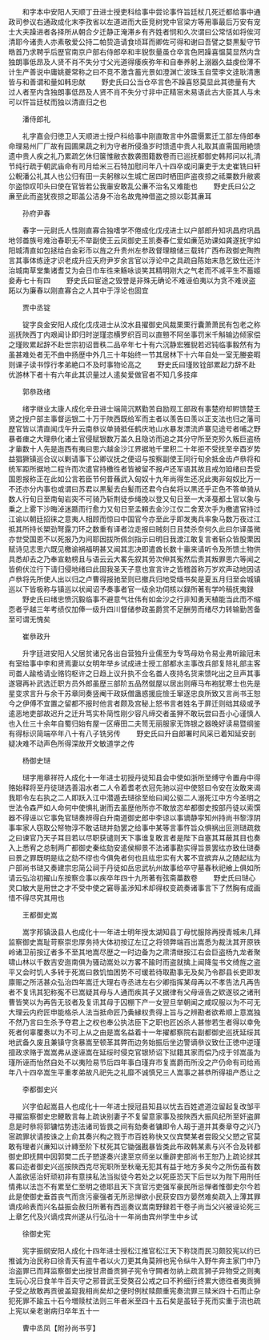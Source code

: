 <!-- { "loadSidebar": true } -->
　　和字本中安阳人天顺丁丑进士授吏科给事中尝论事忤旨廷杖几死迁都给事中通政司参议右通政成化末李孜省以左道进而大臣竞树党中官梁方等用事最后万安有宠士大夫躁进者各择所从朝合夕迁静正淹滞乡有齐姓者悯和久次谓曰公常恬如将俟河清耶今诸贵人亦素敬爱公持二帕贽造请食顷耳而卿佐可得和谢曰吾譬之婺黒髪守节皓首乃求聘乎后歴官南京户部右侍郎卒和丰貎恢量虽仓卒言色罔躁喜愠莫显然内含独朗事低昂及人贤不肖不失分寸父光道得痿疾弥年和自奉养躬上溺器久益虔俭薄不计生产善说中庸姚夔常称之曰不竞不激含蓄光景如澄渊亡波珠玉自莹李文逹耿清惠皆与和善谓和量如韩忠献
　　野史氏曰公当仓卒言色不躁喜怒莫显此其徳量有大过人者至内含独朗事低昂及人贤不肖不失分寸非中正精宻未易语此古大臣其人与未可以忤旨廷杖而独以清直归之也

　　潘侍郎礼

　　礼字嘉会归徳卫人天顺进士授户科给事中刚直敢言中外震慑累迁工部左侍郎奉命理易州厂厂故有园圃果蔬之利为守者所侵渔岁时馈遗中贵人礼取其直需国用絶馈遗中贵人疾之礼乃累疏乞休归箧惟敝衣数袭图籍数卷而已巡抚都御史韩邦问以礼清节纯行疏于朝武庙命有司月给米三石特加慰问年八十四卒或问廉吏于太史崔铣曰轩公輗潘公礼其人也公归有田一夫躬稼以生城亡居四时栖田庐盗夜掠之祗粟数升敝裘尔盗惊叹叩头曰使在官皆若公我軰安敢乱公亷不治名又难能也
　　野史氏曰公之亷至此而盗犹夜掠之耶盖公洁身不治名故鬼神借盗之掠以彰其亷耳

　　孙府尹春

　　春字一元尉氏人性刚直寡合独嗜学不倦成化戊戌进士以户部郎升知巩昌府巩昌地邻畨族号难治春职无不举副使王云凤御史王凯奏春仁爱如亷范劝课如龚遂抚字如阳城清直如包拯给白金彩币以旌之升贵州左参政督理粮储三载转广西布政御史陶煦言其事体练逹才识老成升应天府尹岁余言官以浮论中之具疏自陈始末恳乞致仕还汴治城南草堂集诸耆艾为会日巾车徃来觞咏谈笑其精明刚大之气老而不减平生不蓄姬妾寿七十有四
　　野史氏曰宦途之毁誉是非殊无确论不难诬伯夷以为贪不难谀盗跖以为廉春以刚直寡合之人其中于浮论也固宜

　　贾中丞锭

　　锭字良金安阳人成化戊戌进士从汶水县擢御史风裁栗栗行囊萧萧民有包老之称巡抚陜西丁内艰闻讣即归时逆瑾恣横罗织百司以直戅不阿坐事罚米千斛输边倾家偿之瑾败累起辞不赴世宗初诏晋秩二品卒年七十有六沉静宏雅貎若迟钝临事毅然有为虽甚难处者无不曲中扬歴中外几三十年始终一节其居林下十六年自处一室无媵妾暇则课子读书惇行孝弟絶口不及时事物论高之
　　野史氏曰瑾败铨部累起力辞不赴优游林下者十有六年此其识量过人逺矣爱做官者不知几多技痒

　　郭叅政绪

　　绪字继业太康人成化辛丑进士端简沉黙勤苦自励观工部政有事楚府却赆馈楚王贤之授户部主事督运银二十万于陜西既给军而主者以羡告曰羡以正支法也归之藩司歴官皆以清直闻戊午升云南叅议单骑抵任鹤庆地山水暴发漂流庐寨见途号者哺之野暴者瘗之大理叅化诸土官侵赋银数万盖久且隐访而追之其分守所至克殄久叛巨盗杨才軰数十人先是迤西有夷曰思六越金沙江界据地千里积二十年拒不受抚至辛酉岁势益猖獗镇巡合议以剿请事下公卿议抚之便诏与按察副使王同行旬余抵金齿卢叅将和统军距所据地二程许而次遣官持檄徃者皆被留不报卢还军语其故且戒勿廹绪曰吾受国恩报称正在此如公言若臣节何昔蘓武入匈奴十九年尚得生还况此夷非匈奴比万一不还亦分内事也或谓曰苏君以黒髪去白髪而还君今白矣将以黒还乎正色不答单骑从数人行旬日至南甸岩突不可骑乃斩荆徒歩绳挽以登又旬日至一大泽戞都土官以象与乗之上雾下沙晦淖迷踬而行愈力又旬日至孟頼去金沙江仅二舍茇次手为檄遣官持过江谕以朝廷招徕之意夷人相顾而惊曰中国官今亦至此乎即发夷兵率象马数万夜过江抵其所持长槊劲弩露刀环之数重有译者泣走报曰贼刻日且焚杀奈何久此曰尔译虽微亦世受国恩不以死报乃为间耶因拔所佩剑指示曰明日我渡江敢复言者斩众皆股栗因赋诗见志思六既见檄谕祸福明甚又闻其志决即遣酋长数十軰来请听令及所馈土物供具悉却去之乃奉宣勅榜且与语云云大畧先叙其劳次伸其寃然后责其叛罪思六等闻之皆俯伏泣行下请归侵地绪曰此固我圣天子意也宣言许之皆稽首称万岁欢声动地因诘卢叅将先所使人出以归之卢曹得报驰至则已撤兵归地受缅书矣是夏五月归至会城镇巡以下皆极称与镇巡以状闻诏予奏事者官一级余功伺核以録所著有学吟稿抚夷録
　　野史氏曰绪忠愤沉毅临事不避意气壮伟有如金沙之行非知勇天植能当此而不缩恧者乎越三年考绩仅加俸一级升四川督储参政虽爵赏不足酬劳而绪尽力转输勤苦备至可谓无愧矣

　　崔叅政升

　　升字廷进安阳人父居贫诸兄各出自营独升业儒至为专笃母劝令易业弗听踰冠未有室给事中李和贤焉妻以女明年举乡试成进士授工部都水主事改兵部复除礼部主客司畨人踰格请业赂钧枢许之日趋上议升执不佥名畨人夜持名货来馈叱出之旦声其事遂寝再补武选迁职方员外郎虽歴三部阶五品然僦屋以居出则瘠马布袍犹寒士也先是星变求言升与余干苏章同奏竖阉干政妖僧蛊惑援庇憸壬窜逐忠良所致又言尚书王恕今之伊傅不宜置之留都不报时他言者颇及宫秘上怒书言者姓名于屏迁则绌其级或予逺恶地吏部故迟升之迁升笃实朴简性刚少容凡缔交者虽狎不敢玩尝曰吾小心谨慎人也入仕三十余年自蜀归始有屋一区瘠田二夫笥无丽服家无饰银之器晚好读易暨纲鉴有得标识简端卒年八十有八子铣另传
　　野史氏曰升自郎署时风采已着知延安剖疑决难不动声色所得深故开文敏道学之传

　　杨御史琎

　　琎字用章祥符人成化十一年进士初授丹徒知县会中使如浙所至缚守令置舟中得赂始释将至丹徒琎选善泅水者二人令着耆老衣冠先驰以迎中使怒曰令安在汝敢来谒我耶令左右执之二人即跃入江中潜遁去琎徐至绐曰闻公驱二人溺死江中方今圣明之世法令森严如人命何中使惧礼谢而去虽歴他所亦不敢放恣牟都御史按部丹徒以索馔器不得诬以它事免官琎奏辨得白升南道御史郎中李谅以事谪静寜知州持尚书黎淳阴事率家人窃取公帑物淳不敢诘琎并劾罢之给事中某等言事忤旨众惧祸出叵测琎疏救之曰谏官乃天子耳目若以尽职获谴则天下事谁复敢言者是陛下自塞其耳蔽其目也奏入上悉宥之总制两广都御史秦纮劾安逺侯柳景不法诸事勘实得旨景罢纮亦致仕琎奏曰景之罪既明是纮之劾不缪也今俱免者何也且纮忠实有大畧不宜摈弃从之随起纮为户部尚书琎又奏建宗忠简公祠于丹徒如岳忠武杭州故事给卒守墓春秋祀飨上俱如所请云弘治初擢山东按察佥事以疾卒年四十九所著有弦斋藁数卷
　　野史氏曰琎心灵口敏大是用世之才不受中使之窘辱虽渉知术却得权变疏奏诸事言下了然胸有成画惜不得尽究其用也

　　王都御史嵩

　　嵩字邦镇汲县人也成化十一年进士明年授太湖知县丁母忧服除再授青城未几拜监察御史嵩耻苛察崇忠厚务持大体初按辽左辽之将领弊端百出嵩悉为裁汰其开原铁岭诸卫前按辽者多不至其地嵩尽歴之一时边备为之肃清继按江右会巨盗杨九龙者聚啸山林以千数吉安迤南俱为骚动嵩处以方畧不踰时而盗就擒上闻降玺书文绮旌之盗平又会时饥人多转于死嵩曰救饥恤困势不可缓若待取勘事无及矣乃令郡县长吏即发廪赈之所活甚众弘治四年嵩迁大理右寺丞进左右少卿指挥某母再以不孝告法凡再告者不复讯其犯称寃不已嵩疑其母与人通而疾其子又据律有父母诬告之欵遂驳之诸刑曹皆笑以为再告无驳者及复讯其母于囚棚下产一女翌旦举朝闻之咸叹服以为不可无大理云内府匠申能格杀人法当抵命匠乃夤縁权贵得上旨与之辨勘者欲希顺上意嵩独不然乃言曰生杀予夺君上之权也奉公执法臣下之职也匠凶杀人甚惨若生者得以幸免死者何辜覆奏以为不可上从之由是嵩名益着十一年擢都察院右副都御史巡抚延绥其地武备久废且兼镇守贪暴嵩至顿革其弊而边务始振后坐边警谪叅议致仕正徳中逆瑾擅政求赂于嵩嵩弗从遂诬嵩在延绥时侵克官银矫诏下狱籍其家而偿乃戍于邻嵩虽为瑾所诬而怡然自处不以夷险易节后四年事白瑾弃市复嵩爵而所没之产仍命有司给焉年八十四卒嵩生平重孝弟故凡祀先之礼靡不诚慎兄三人嵩事之甚恭所得祖产悉让之

　　李都御史兴

　　兴字伯起嵩县人也成化十一年进士授冠县知县以忧去百姓遮道泣留起复改邹平寻擢监察御史忠鲠敢言每上疏诀别妻子不复留意家事及按陜西大振风纪所至奸盗屏息是时叅将郭镛怙势违法诸司皆畏之间有劾奏者镛即令人刼于道并其奏章夺之兴乃宻疏罪状请按诛之上俞其奏兴构之戮于市百姓称快又仪宾樊某者尝殴父父愬之官莫敢有理者兴亷知以计縳至阶下杖死其它锄强戡暴皆类此布政韩某素与兴不合及转都御史即抚闗中因郭樊二氏子愬遂奏兴逮至京师坐以重辟吏部尚书王恕乃上疏论捄其畧曰迩者御史兴巡按陜西克尽宪职所至秋毫无犯其有益于地方多矣今之所伤虽有数人盖欲惩治奸顽初非有意挟私法当拟徒今若处之以死臣恐天下后世以为陛下用刑任情弗以法岂不有累至仁至明之徳耶且天下贪官污吏强军豪民所忌惮者惟御史尔今若此是使御史垂首丧气而贪污豪强者无所忌惮欲小民获安四方晏然难矣疏入上薄其罪谪戍岭表而兴名益振会赦归所著有西巡奏议嵩南野録若干卷子尚当父兴被诬论死三上章乞代及兴谪戍宾州遂从行弘治十一年尚由宾州学生中乡试

　　徐御史宪

　　宪字振纲安阳人成化十四年进士授松江推官松江天下称饶而民习颇狡宪以约已推诚为治民称曰徐青天有盗牛者以火刀更其角莫辨也宪令纵牛入野牛奔主家门中乃治盗罪已而拜监察御史出按甘肃畨贡狮子宪令守闗者勿纳上疏言狮子异物受之则夷生玩心况日食羊牛百夫守之邪昔武王受獒召公戒之曰不矜细行终累大徳徃者夷贡狮子受之故敢再贡彼盖窥我相尚矣却之便时例杖赎颇重宪奏流罪三赎米四十石而止杂犯死罪不踰五十石今増赎杖法则三年者米至四十五石矣是虽轻于死而实重于流也疏上宪以亲老谢病归卒年五十一

　　曹中丞凤【附孙尚书亨】

